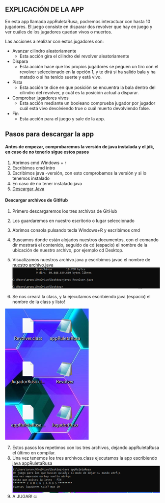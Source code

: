 ## EXPLICACIÓN DE LA APP



En esta app llamada appRuletaRusa, podremos interactuar con hasta 10 jugadores.
El juego consiste en disparar dos revolver que hay en juego y ver cuáles de los jugadores quedan vivos o muertos.

Las acciones a realizar con estos jugadores son:
- Avanzar cilindro aleatoriamente
	- Esta acción gira el cilindro del revolver aleatoriamente
- Dispara
	- Esta acción hace que los propios jugadores se peguen un tiro con el revolver seleccionado en la opción 1, y te dirá si ha salido bala y ha matado o si ha tenido suerte y está vivo.
- Pista
	- Esta acción te dice en que posición se encuentra la bala dentro del cilindro del revolver, y cuál es la posición actual a disparar.
- Comprobar jugadores vivos
	- Esta acción mediante un booleano comprueba jugador por jugador cuál está vivo devolviendo true o cuál muerto devolviendo false.
- Fin
	- Esta acción para el juego y sale de la app.
	

	
## Pasos para descargar la app
#### Antes de empezar, comprobaremos la versión de java instalada y el jdk, en caso de no tenerlo sigue estos pasos
1. Abrimos cmd Windows + r 
2. Escribimos cmd intro
3. Escribimos java -versión, con esto comprobamos la versión y si lo tenemos instalado
4. En caso de no tener instalado java 
5. [Descargar Java]

[Descargar Java]:https://www.oracle.com/technetwork/es/java/javase/downloads/index.html


#### Descargar archivos de GitHub
1. Primero descargaremos los tres archivos de GitHub
2. Los guardaremos en nuestro escritorio o lugar seleccionado
3. Abrimos consola pulsando tecla Windows+R y escribimos cmd
4. Buscamos donde están alojados nuestros documentos, con el comando dir mostrará el contenido, seguido de cd (espacio) el nombre de la ubicación de nuestro archivo, por ejemplo cd Desktop.
5. Visualizamos nuestros archivo.java y escribimos javac el nombre de nuestro archivo.java
![Ejemplo imagen](/imagenes/ejemplojavac.png)

6. Se nos creará la class, y la ejecutamos escribiendo java (espacio) el nombre de la class y listo!

![Ejemplo imagen](/imagenes/archivos.png)

7. Estos pasos los repetimos con los tres archivos, dejando appRuletaRusa el último en compilar.
8. Una vez tenemos los tres archivos.class ejecutamos la app escribiendo java appRuletaRusa
![Ejemplo imagen](/imagenes/appRuleta.png)
9. A JUGAR! c:
